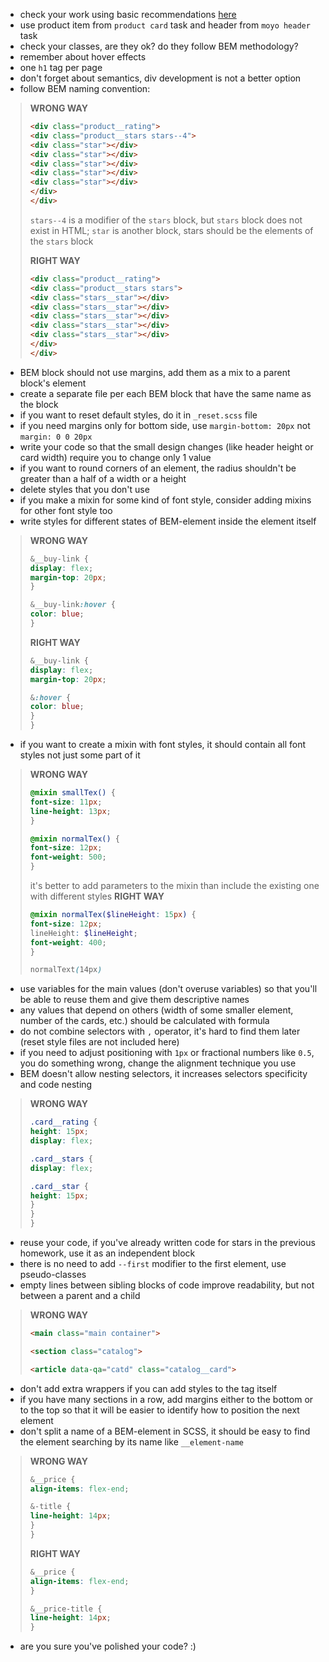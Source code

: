 - check your work using basic recommendations [here](https://github.com/mate-academy/layout_search-bar-airbnb/blob/master/checklist.md)
- use product item from `product card` task and header from `moyo header` task
- check your classes, are they ok? do they follow BEM methodology?
- remember about hover effects
- one `h1` tag per page
- don't forget about semantics, div development is not a better option
- follow BEM naming convention:
>**WRONG WAY**
>```html
><div class="product__rating">
><div class="product__stars stars--4">
><div class="star"></div>
><div class="star"></div>
><div class="star"></div>
><div class="star"></div>
><div class="star"></div>
></div>
></div>
>```
>`stars--4` is a modifier of the `stars` block, but `stars` block does not exist in HTML;
>`star` is another block, stars should be the elements of the `stars` block
>
>**RIGHT WAY**
>```html
><div class="product__rating">
><div class="product__stars stars">
><div class="stars__star"></div>
><div class="stars__star"></div>
><div class="stars__star"></div>
><div class="stars__star"></div>
><div class="stars__star"></div>
></div>
></div>
>```

- BEM block should not use margins, add them as a mix to a parent block's element
- create a separate file per each BEM block that have the same name as the block
- if you want to reset default styles, do it in `_reset.scss` file
- if you need margins only for bottom side, use `margin-bottom: 20px` not `margin: 0 0 20px`
- write your code so that the small design changes (like header height or card width) require you to change only 1 value
- if you want to round corners of an element, the radius shouldn't be greater than a half of a width or a height
- delete styles that you don't use
- if you make a mixin for some kind of font style, consider adding mixins for other font style too
- write styles for different states of BEM-element inside the element itself
>**WRONG WAY**
>```scss
>&__buy-link {
>display: flex;
>margin-top: 20px;
>}
>
>&__buy-link:hover {
>color: blue;
>}
>```
>**RIGHT WAY**
>```scss
>&__buy-link {
>display: flex;
>margin-top: 20px;
>
>&:hover {
>color: blue;
>}
>}
>```
- if you want to create a mixin with font styles, it should contain all font styles not just some part of it
>**WRONG WAY**
>```scss
>@mixin smallTex() {
>font-size: 11px;
>line-height: 13px;
>}
>
>@mixin normalTex() {
>font-size: 12px;
>font-weight: 500;
>}
>```
>it's better to add parameters to the mixin than include the existing one with different styles
>**RIGHT WAY**
>```scss
>@mixin normalTex($lineHeight: 15px) {
>font-size: 12px;
>lineHeight: $lineHeight;
>font-weight: 400;
>}
>
>normalText(14px)
>```
- use variables for the main values (don't overuse variables) so that you'll be able to reuse them and give them descriptive names
- any values that depend on others (width of some smaller element, number of the cards, etc.) should be calculated with formula
- do not combine selectors with `,` operator, it's hard to find them later (reset style files are not included here)
- if you need to adjust positioning with `1px` or fractional numbers like `0.5`, you do something wrong, change the alignment technique you use
- BEM doesn't allow nesting selectors, it increases selectors specificity and code nesting
>**WRONG WAY**
>```scss
>.card__rating {
>height: 15px;
>display: flex;
>
>.card__stars {
>display: flex;
>
>.card__star {
>height: 15px;
>}
>}
>}
>```
- reuse your code, if you've already written code for stars in the previous homework, use it as an independent block
- there is no need to add `--first` modifier to the first element, use pseudo-classes
- empty lines between sibling blocks of code improve readability, but not between a parent and a child
>**WRONG WAY**
>```html
><main class="main container">
>
><section class="catalog">
>
><article data-qa="catd" class="catalog__card">
>```
- don't add extra wrappers if you can add styles to the tag itself
- if you have many sections in a row, add margins either to the bottom or to the top so that it will be easier to identify how to position the next element
- don't split a name of a BEM-element in SCSS, it should be easy to find the element searching by its name like `__element-name`
>**WRONG WAY**
>```scss
>&__price {
>align-items: flex-end;
>
>&-title {
>line-height: 14px;
>}
>}
>```
>**RIGHT WAY**
>```scss
>&__price {
>align-items: flex-end;
>}
>
>&__price-title {
>line-height: 14px;
>}
>```

- are you sure you've polished your code? :)
